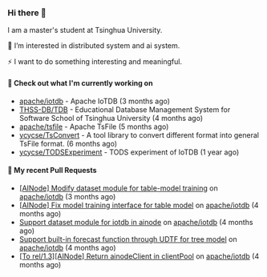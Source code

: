 ### Hi there 👋
I am a master's student at Tsinghua University.

🌱 I’m interested in distributed system and ai system.

⚡ I want to do something interesting and meaningful.

#### 🤖 Check out what I'm currently working on

- [apache/iotdb](https://github.com/apache/iotdb) - Apache IoTDB (3 months ago)
- [THSS-DB/TDB](https://github.com/THSS-DB/TDB) - Educational Database Management System for Software School of Tsinghua University (4 months ago)
- [apache/tsfile](https://github.com/apache/tsfile) - Apache TsFile (5 months ago)
- [ycycse/TsConvert](https://github.com/ycycse/TsConvert) - A tool library to convert different format into general TsFile format. (6 months ago)
- [ycycse/TODSExperiment](https://github.com/ycycse/TODSExperiment) - TODS experiment of IoTDB (1 year ago)

#### 🔨 My recent Pull Requests

- [[AINode] Modify dataset module for table-model training](https://github.com/apache/iotdb/pull/15816) on [apache/iotdb](https://github.com/apache/iotdb) (3 months ago)
- [[AINode] Fix model training interface for table model](https://github.com/apache/iotdb/pull/15708) on [apache/iotdb](https://github.com/apache/iotdb) (4 months ago)
- [Support dataset module for iotdb in ainode](https://github.com/apache/iotdb/pull/15686) on [apache/iotdb](https://github.com/apache/iotdb) (4 months ago)
- [Support built-in forecast function through UDTF for tree model](https://github.com/apache/iotdb/pull/15682) on [apache/iotdb](https://github.com/apache/iotdb) (4 months ago)
- [[To rel/1.3][AINode] Return ainodeClient in clientPool](https://github.com/apache/iotdb/pull/15585) on [apache/iotdb](https://github.com/apache/iotdb) (4 months ago)


